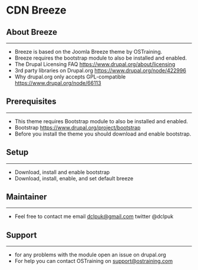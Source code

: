 # CDN Breeze

## About Breeze
-----------
 - Breeze is based on the Joomla Breeze theme by OSTraining.
 - Breeze requires the bootstrap module to also be installed and enabled.
 - The Drupal Licensing FAQ https://www.drupal.org/about/licensing
 - 3rd party libraries on Drupal.org https://www.drupal.org/node/422996
 - Why drupal.org only accepts GPL-compatible https://www.drupal.org/node/66113

## Prerequisites
-----------
 - This theme requires Bootstrap module to also be installed and enabled.
 - Bootstrap https://www.drupal.org/project/bootstrap
 - Before you install the theme you should download and enable bootstrap.

## Setup
-----------
 - Download, install and enable bootstrap
 - Download, install, enable, and set default breeze

## Maintainer
----------
 - Feel free to contact me email dclpuk@gmail.com twitter @dclpuk 

## Support
--------------------
 - for any problems with the module open an issue on drupal.org
 - For help you can contact OSTraining on support@ostraining.com

[Drupal Bootstrap]: https://www.drupal.org/project/bootstrap
[Bootstrap Framework]: http://getbootstrap.com
[jsDelivr CDN]: http://www.jsdelivr.com
